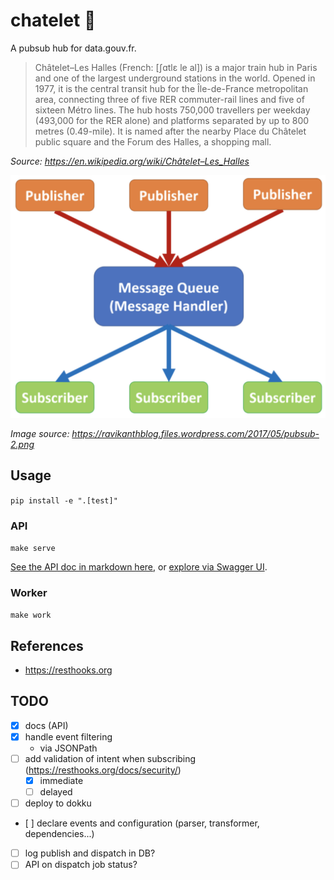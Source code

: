 # chatelet 🚉

A pubsub hub for data.gouv.fr.

> Châtelet–Les Halles (French: [ʃɑtlɛ le al]) is a major train hub in Paris and one of the largest underground stations in the world. Opened in 1977, it is the central transit hub for the Île-de-France metropolitan area, connecting three of five RER commuter-rail lines and five of sixteen Métro lines. The hub hosts 750,000 travellers per weekday (493,000 for the RER alone) and platforms separated by up to 800 metres (0.49-mile). It is named after the nearby Place du Châtelet public square and the Forum des Halles, a shopping mall.

_Source: https://en.wikipedia.org/wiki/Châtelet–Les_Halles_

![](docs/img/pubsub.png)

_Image source: https://ravikanthblog.files.wordpress.com/2017/05/pubsub-2.png_

## Usage

`pip install -e ".[test]"`

### API

`make serve`

[See the API doc in markdown here](docs/apidoc.md), or [explore via Swagger UI](https://petstore.swagger.io/?url=https://raw.githubusercontent.com/abulte/chatelet/master/docs/swagger.json).

### Worker

`make work`

## References

- https://resthooks.org

## TODO

- [x] docs (API)
- [x] handle event filtering
    - via JSONPath
- [ ] add validation of intent when subscribing (https://resthooks.org/docs/security/)
    - [x] immediate
    - [ ] delayed
- [ ] deploy to dokku
- [ ] declare events and configuration (parser, transformer, dependencies...)
- [ ] log publish and dispatch in DB?
- [ ] API on dispatch job status?
